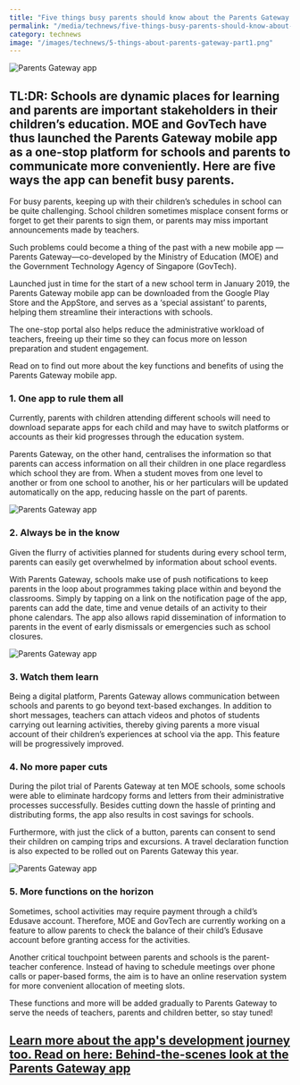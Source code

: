 ```yaml
---
title: "Five things busy parents should know about the Parents Gateway app"
permalink: "/media/technews/five-things-busy-parents-should-know-about-the-parents-gateway-app"
category: technews
image: "/images/technews/5-things-about-parents-gateway-part1.png"
---
```


![Parents Gateway app](/images/technews/5-things-about-parents-gateway-part1.png)
      
TL:DR: Schools are dynamic places for learning and parents are important stakeholders in their children’s education. MOE and GovTech have thus launched the Parents Gateway mobile app as a one-stop platform for schools and parents to communicate more conveniently. Here are five ways the app can benefit busy parents. 
---

For busy parents, keeping up with their children’s schedules in school can be quite challenging. School children sometimes misplace consent forms or forget to get their parents to sign them, or parents may miss important announcements made by teachers. 

Such problems could become a thing of the past with a new mobile app —Parents Gateway—co-developed by the Ministry of Education (MOE) and the Government Technology Agency of Singapore (GovTech). 

Launched just in time for the start of a new school term in January 2019, the Parents Gateway mobile app can be downloaded from the Google Play Store and the AppStore, and serves as a ‘special assistant’ to parents, helping them streamline their interactions with schools. 

The one-stop portal also helps reduce the administrative workload of teachers, freeing up their time so they can focus more on lesson preparation and student engagement.

Read on to find out more about the key functions and benefits of using the Parents Gateway mobile app.

### **1. One app to rule them all**

Currently, parents with children attending different schools will need to download separate apps for each child and may have to switch platforms or accounts as their kid progresses through the education system.

Parents Gateway, on the other hand, centralises the information so that parents can access information on all their children in one place regardless which school they are from. When a student moves from one level to another or from one school to another, his or her particulars will be updated automatically on the app, reducing hassle on the part of parents. 

![Parents Gateway app](/images/technews/5-things-about-parents-gateway-part2.png)

### **2. Always be in the know**

Given the flurry of activities planned for students during every school term, parents can easily get overwhelmed by information about school events. 

With Parents Gateway, schools make use of push notifications to keep parents in the loop about programmes taking place within and beyond the classrooms. Simply by tapping on a link on the notification page of the app, parents can add the date, time and venue details of an activity to their phone calendars. The app also allows rapid dissemination of information to parents in the event of early dismissals or emergencies such as school closures.

![Parents Gateway app](/images/technews/5-things-about-parents-gateway-part3.png)

### **3. Watch them learn**

Being a digital platform, Parents Gateway allows communication between schools and parents to go beyond text-based exchanges. In addition to short messages, teachers can attach videos and photos of students carrying out learning activities, thereby giving parents a more visual account of their children’s experiences at school via the app. This feature will be progressively improved.

### **4. No more paper cuts**

During the pilot trial of Parents Gateway at ten MOE schools, some schools were able to eliminate hardcopy forms and letters from their administrative processes successfully. Besides cutting down the hassle of printing and distributing forms, the app also results in cost savings for schools. 

Furthermore, with just the click of a button, parents can consent to send their children on camping trips and excursions. A travel declaration function is also expected to be rolled out on Parents Gateway this year.

![Parents Gateway app](/images/technews/5-things-about-parents-gateway-part4.png)

### **5. More functions on the horizon**

Sometimes, school activities may require payment through a child’s Edusave account. Therefore, MOE and GovTech are currently working on a feature to allow parents to check the balance of their child’s Edusave account before granting access for the activities.

Another critical touchpoint between parents and schools is the parent-teacher conference. Instead of having to schedule meetings over phone calls or paper-based forms, the aim is to have an online reservation system for more convenient allocation of meeting slots.

These functions and more will be added gradually to Parents Gateway to serve the needs of teachers, parents and children better, so stay tuned!

[Learn more about the app's development journey too. Read on here: Behind-the-scenes look at the Parents Gateway app](https://www.tech.gov.sg/media/technews/behind-the-scenes-look-at-the-parents-gateway-app)
---
